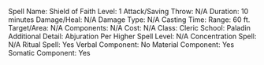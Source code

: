 
Spell Name: Shield of Faith
Level: 1
Attack/Saving Throw: N/A
Duration: 10 minutes
Damage/Heal: N/A
Damage Type: N/A
Casting Time: 
Range: 60 ft.
Target/Area: N/A
Components: N/A
Cost: N/A
Class: Cleric
School:  Paladin
Additional Detail: Abjuration
Per Higher Spell Level: N/A
Concentration Spell: N/A
Ritual Spell: Yes
Verbal Component: No
Material Component: Yes
Somatic Component: Yes
